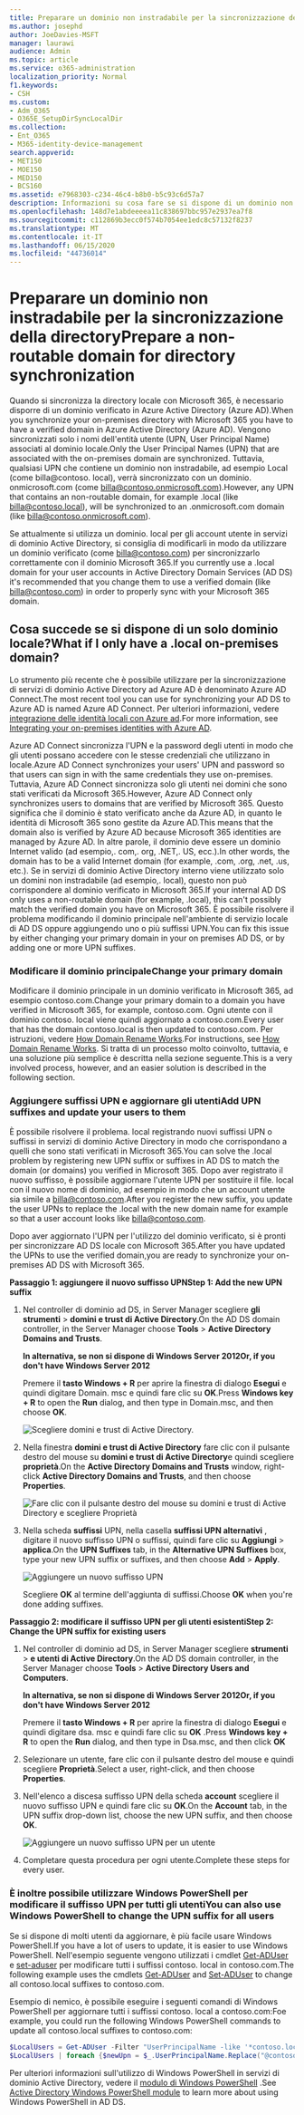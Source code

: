 ```yaml
---
title: Preparare un dominio non instradabile per la sincronizzazione della directory
ms.author: josephd
author: JoeDavies-MSFT
manager: laurawi
audience: Admin
ms.topic: article
ms.service: o365-administration
localization_priority: Normal
f1.keywords:
- CSH
ms.custom:
- Adm_O365
- O365E_SetupDirSyncLocalDir
ms.collection:
- Ent_O365
- M365-identity-device-management
search.appverid:
- MET150
- MOE150
- MED150
- BCS160
ms.assetid: e7968303-c234-46c4-b8b0-b5c93c6d57a7
description: Informazioni su cosa fare se si dispone di un dominio non routale associato agli utenti locali prima di eseguire la sincronizzazione con Microsoft 365.
ms.openlocfilehash: 148d7e1abdeeeea11c838697bbc957e2937ea7f8
ms.sourcegitcommit: c112869b3ecc0f574b7054ee1edc8c57132f8237
ms.translationtype: MT
ms.contentlocale: it-IT
ms.lasthandoff: 06/15/2020
ms.locfileid: "44736014"
---
```

# <a name="prepare-a-non-routable-domain-for-directory-synchronization"></a><span data-ttu-id="349b5-103">Preparare un dominio non instradabile per la sincronizzazione della directory</span><span class="sxs-lookup"><span data-stu-id="349b5-103">Prepare a non-routable domain for directory synchronization</span></span>
<span data-ttu-id="349b5-104">Quando si sincronizza la directory locale con Microsoft 365, è necessario disporre di un dominio verificato in Azure Active Directory (Azure AD).</span><span class="sxs-lookup"><span data-stu-id="349b5-104">When you synchronize your on-premises directory with Microsoft 365 you have to have a verified domain in Azure Active Directory (Azure AD).</span></span> <span data-ttu-id="349b5-105">Vengono sincronizzati solo i nomi dell'entità utente (UPN, User Principal Name) associati al dominio locale.</span><span class="sxs-lookup"><span data-stu-id="349b5-105">Only the User Principal Names (UPN) that are associated with the on-premises domain are synchronized.</span></span> <span data-ttu-id="349b5-106">Tuttavia, qualsiasi UPN che contiene un dominio non instradabile, ad esempio Local (come billa@contoso. local), verrà sincronizzato con un dominio. onmicrosoft.com (come billa@contoso.onmicrosoft.com).</span><span class="sxs-lookup"><span data-stu-id="349b5-106">However, any UPN that contains an non-routable domain, for example .local (like billa@contoso.local), will be synchronized to an .onmicrosoft.com domain (like billa@contoso.onmicrosoft.com).</span></span> 

<span data-ttu-id="349b5-107">Se attualmente si utilizza un dominio. local per gli account utente in servizi di dominio Active Directory, si consiglia di modificarli in modo da utilizzare un dominio verificato (come billa@contoso.com) per sincronizzarlo correttamente con il dominio Microsoft 365.</span><span class="sxs-lookup"><span data-stu-id="349b5-107">If you currently use a .local domain for your user accounts in Active Directory Domain Services (AD DS) it's recommended that you change them to use a verified domain (like billa@contoso.com) in order to properly sync with your Microsoft 365 domain.</span></span>
  
## <a name="what-if-i-only-have-a-local-on-premises-domain"></a><span data-ttu-id="349b5-108">Cosa succede se si dispone di un solo dominio locale?</span><span class="sxs-lookup"><span data-stu-id="349b5-108">What if I only have a .local on-premises domain?</span></span>

<span data-ttu-id="349b5-109">Lo strumento più recente che è possibile utilizzare per la sincronizzazione di servizi di dominio Active Directory ad Azure AD è denominato Azure AD Connect.</span><span class="sxs-lookup"><span data-stu-id="349b5-109">The most recent tool you can use for synchronizing your AD DS to Azure AD is named Azure AD Connect.</span></span> <span data-ttu-id="349b5-110">Per ulteriori informazioni, vedere [integrazione delle identità locali con Azure ad](https://docs.microsoft.com/azure/architecture/reference-architectures/identity/azure-ad).</span><span class="sxs-lookup"><span data-stu-id="349b5-110">For more information, see [Integrating your on-premises identities with Azure AD](https://docs.microsoft.com/azure/architecture/reference-architectures/identity/azure-ad).</span></span>
  
<span data-ttu-id="349b5-111">Azure AD Connect sincronizza l'UPN e la password degli utenti in modo che gli utenti possano accedere con le stesse credenziali che utilizzano in locale.</span><span class="sxs-lookup"><span data-stu-id="349b5-111">Azure AD Connect synchronizes your users' UPN and password so that users can sign in with the same credentials they use on-premises.</span></span> <span data-ttu-id="349b5-112">Tuttavia, Azure AD Connect sincronizza solo gli utenti nei domini che sono stati verificati da Microsoft 365.</span><span class="sxs-lookup"><span data-stu-id="349b5-112">However, Azure AD Connect only synchronizes users to domains that are verified by Microsoft 365.</span></span> <span data-ttu-id="349b5-113">Questo significa che il dominio è stato verificato anche da Azure AD, in quanto le identità di Microsoft 365 sono gestite da Azure AD.</span><span class="sxs-lookup"><span data-stu-id="349b5-113">This means that the domain also is verified by Azure AD because Microsoft 365 identities are managed by Azure AD.</span></span> <span data-ttu-id="349b5-114">In altre parole, il dominio deve essere un dominio Internet valido (ad esempio,. com,. org, .NET,. US, ecc.).</span><span class="sxs-lookup"><span data-stu-id="349b5-114">In other words, the domain has to be a valid Internet domain (for example, .com, .org, .net, .us, etc.).</span></span> <span data-ttu-id="349b5-115">Se in servizi di dominio Active Directory interno viene utilizzato solo un domini non instradabile (ad esempio,. local), questo non può corrispondere al dominio verificato in Microsoft 365.</span><span class="sxs-lookup"><span data-stu-id="349b5-115">If your internal AD DS only uses a non-routable domain (for example, .local), this can't possibly match the verified domain you have on Microsoft 365.</span></span> <span data-ttu-id="349b5-116">È possibile risolvere il problema modificando il dominio principale nell'ambiente di servizio locale di AD DS oppure aggiungendo uno o più suffissi UPN.</span><span class="sxs-lookup"><span data-stu-id="349b5-116">You can fix this issue by either changing your primary domain in your on premises AD DS, or by adding one or more UPN suffixes.</span></span>
  
### <a name="change-your-primary-domain"></a><span data-ttu-id="349b5-117">**Modificare il dominio principale**</span><span class="sxs-lookup"><span data-stu-id="349b5-117">**Change your primary domain**</span></span>

<span data-ttu-id="349b5-118">Modificare il dominio principale in un dominio verificato in Microsoft 365, ad esempio contoso.com.</span><span class="sxs-lookup"><span data-stu-id="349b5-118">Change your primary domain to a domain you have verified in Microsoft 365, for example, contoso.com.</span></span> <span data-ttu-id="349b5-119">Ogni utente con il dominio contoso. local viene quindi aggiornato a contoso.com.</span><span class="sxs-lookup"><span data-stu-id="349b5-119">Every user that has the domain contoso.local is then updated to contoso.com.</span></span> <span data-ttu-id="349b5-120">Per istruzioni, vedere [How Domain Rename Works](https://go.microsoft.com/fwlink/p/?LinkId=624174).</span><span class="sxs-lookup"><span data-stu-id="349b5-120">For instructions, see [How Domain Rename Works](https://go.microsoft.com/fwlink/p/?LinkId=624174).</span></span> <span data-ttu-id="349b5-121">Si tratta di un processo molto coinvolto, tuttavia, e una soluzione più semplice è descritta nella sezione seguente.</span><span class="sxs-lookup"><span data-stu-id="349b5-121">This is a very involved process, however, and an easier solution is described in the following section.</span></span>
  
### <a name="add-upn-suffixes-and-update-your-users-to-them"></a><span data-ttu-id="349b5-122">**Aggiungere suffissi UPN e aggiornare gli utenti**</span><span class="sxs-lookup"><span data-stu-id="349b5-122">**Add UPN suffixes and update your users to them**</span></span>

<span data-ttu-id="349b5-123">È possibile risolvere il problema. local registrando nuovi suffissi UPN o suffissi in servizi di dominio Active Directory in modo che corrispondano a quelli che sono stati verificati in Microsoft 365.</span><span class="sxs-lookup"><span data-stu-id="349b5-123">You can solve the .local problem by registering new UPN suffix or suffixes in AD DS to match the domain (or domains) you verified in Microsoft 365.</span></span> <span data-ttu-id="349b5-124">Dopo aver registrato il nuovo suffisso, è possibile aggiornare l'utente UPN per sostituire il file. local con il nuovo nome di dominio, ad esempio in modo che un account utente sia simile a billa@contoso.com.</span><span class="sxs-lookup"><span data-stu-id="349b5-124">After you register the new suffix, you update the user UPNs to replace the .local with the new domain name for example so that a user account looks like billa@contoso.com.</span></span>
  
<span data-ttu-id="349b5-125">Dopo aver aggiornato l'UPN per l'utilizzo del dominio verificato, si è pronti per sincronizzare AD DS locale con Microsoft 365.</span><span class="sxs-lookup"><span data-stu-id="349b5-125">After you have updated the UPNs to use the verified domain,you are ready to synchronize your on-premises AD DS with Microsoft 365.</span></span>
  
 <span data-ttu-id="349b5-126">**Passaggio 1: aggiungere il nuovo suffisso UPN**</span><span class="sxs-lookup"><span data-stu-id="349b5-126">**Step 1: Add the new UPN suffix**</span></span>
  
1. <span data-ttu-id="349b5-127">Nel controller di dominio ad DS, in Server Manager scegliere **gli strumenti** \> **domini e trust di Active Directory**.</span><span class="sxs-lookup"><span data-stu-id="349b5-127">On the AD DS domain controller, in the Server Manager choose **Tools** \> **Active Directory Domains and Trusts**.</span></span>
    
    <span data-ttu-id="349b5-128">**In alternativa, se non si dispone di Windows Server 2012**</span><span class="sxs-lookup"><span data-stu-id="349b5-128">**Or, if you don't have Windows Server 2012**</span></span>
    
    <span data-ttu-id="349b5-129">Premere il **tasto Windows + R** per aprire la finestra di dialogo **Esegui** e quindi digitare Domain. msc e quindi fare clic su **OK**.</span><span class="sxs-lookup"><span data-stu-id="349b5-129">Press **Windows key + R** to open the **Run** dialog, and then type in Domain.msc, and then choose **OK**.</span></span>
    
    ![Scegliere domini e trust di Active Directory.](media/46b6e007-9741-44af-8517-6f682e0ac974.png)
  
2. <span data-ttu-id="349b5-131">Nella finestra **domini e trust di Active Directory** fare clic con il pulsante destro del mouse su **domini e trust di Active Directory**e quindi scegliere **proprietà**.</span><span class="sxs-lookup"><span data-stu-id="349b5-131">On the **Active Directory Domains and Trusts** window, right-click **Active Directory Domains and Trusts**, and then choose **Properties**.</span></span>
    
    ![Fare clic con il pulsante destro del mouse su domini e trust di Active Directory e scegliere Proprietà](media/39d20812-ffb5-4ba9-8d7b-477377ac360d.png)
  
3. <span data-ttu-id="349b5-133">Nella scheda **suffissi** UPN, nella casella **suffissi UPN alternativi** , digitare il nuovo suffisso UPN o suffissi, quindi fare clic su **Aggiungi** \> **applica**.</span><span class="sxs-lookup"><span data-stu-id="349b5-133">On the **UPN Suffixes** tab, in the **Alternative UPN Suffixes** box, type your new UPN suffix or suffixes, and then choose **Add** \> **Apply**.</span></span>
    
    ![Aggiungere un nuovo suffisso UPN](media/a4aaf919-7adf-469a-b93f-83ef284c0915.PNG)
  
    <span data-ttu-id="349b5-135">Scegliere **OK** al termine dell'aggiunta di suffissi.</span><span class="sxs-lookup"><span data-stu-id="349b5-135">Choose **OK** when you're done adding suffixes.</span></span> 
    
 <span data-ttu-id="349b5-136">**Passaggio 2: modificare il suffisso UPN per gli utenti esistenti**</span><span class="sxs-lookup"><span data-stu-id="349b5-136">**Step 2: Change the UPN suffix for existing users**</span></span>
  
1. <span data-ttu-id="349b5-137">Nel controller di dominio ad DS, in Server Manager scegliere **strumenti** \> **e utenti di Active Directory**.</span><span class="sxs-lookup"><span data-stu-id="349b5-137">On the AD DS domain controller, in the Server Manager choose **Tools** \> **Active Directory Users and Computers**.</span></span>
    
    <span data-ttu-id="349b5-138">**In alternativa, se non si dispone di Windows Server 2012**</span><span class="sxs-lookup"><span data-stu-id="349b5-138">**Or, if you don't have Windows Server 2012**</span></span>
    
    <span data-ttu-id="349b5-139">Premere il **tasto Windows + R** per aprire la finestra di dialogo **Esegui** e quindi digitare dsa. msc e quindi fare clic su **OK** .</span><span class="sxs-lookup"><span data-stu-id="349b5-139">Press **Windows key + R** to open the **Run** dialog, and then type in Dsa.msc, and then click **OK**</span></span>
    
2. <span data-ttu-id="349b5-140">Selezionare un utente, fare clic con il pulsante destro del mouse e quindi scegliere **Proprietà**.</span><span class="sxs-lookup"><span data-stu-id="349b5-140">Select a user, right-click, and then choose **Properties**.</span></span>
    
3. <span data-ttu-id="349b5-141">Nell'elenco a discesa suffisso UPN della scheda **account** scegliere il nuovo suffisso UPN e quindi fare clic su **OK**.</span><span class="sxs-lookup"><span data-stu-id="349b5-141">On the **Account** tab, in the UPN suffix drop-down list, choose the new UPN suffix, and then choose **OK**.</span></span>
    
    ![Aggiungere un nuovo suffisso UPN per un utente](media/54876751-49f0-48cc-b864-2623c4835563.png)
  
4. <span data-ttu-id="349b5-143">Completare questa procedura per ogni utente.</span><span class="sxs-lookup"><span data-stu-id="349b5-143">Complete these steps for every user.</span></span>
    
   
### <a name="you-can-also-use-windows-powershell-to-change-the-upn-suffix-for-all-users"></a><span data-ttu-id="349b5-144">**È inoltre possibile utilizzare Windows PowerShell per modificare il suffisso UPN per tutti gli utenti**</span><span class="sxs-lookup"><span data-stu-id="349b5-144">**You can also use Windows PowerShell to change the UPN suffix for all users**</span></span>

<span data-ttu-id="349b5-145">Se si dispone di molti utenti da aggiornare, è più facile usare Windows PowerShell.</span><span class="sxs-lookup"><span data-stu-id="349b5-145">If you have a lot of users to update, it is easier to use Windows PowerShell.</span></span> <span data-ttu-id="349b5-146">Nell'esempio seguente vengono utilizzati i cmdlet [Get-ADUser](https://go.microsoft.com/fwlink/p/?LinkId=624312) e [set-aduser](https://go.microsoft.com/fwlink/p/?LinkId=624313) per modificare tutti i suffissi contoso. local in contoso.com.</span><span class="sxs-lookup"><span data-stu-id="349b5-146">The following example uses the cmdlets [Get-ADUser](https://go.microsoft.com/fwlink/p/?LinkId=624312) and [Set-ADUser](https://go.microsoft.com/fwlink/p/?LinkId=624313) to change all contoso.local suffixes to contoso.com.</span></span> 

<span data-ttu-id="349b5-147">Esempio di nemico, è possibile eseguire i seguenti comandi di Windows PowerShell per aggiornare tutti i suffissi contoso. local a contoso.com:</span><span class="sxs-lookup"><span data-stu-id="349b5-147">Foe example, you could run the following Windows PowerShell commands to update all contoso.local suffixes to contoso.com:</span></span>
    
  ```powershell
  $LocalUsers = Get-ADUser -Filter "UserPrincipalName -like '*contoso.local'" -Properties userPrincipalName -ResultSetSize $null
  $LocalUsers | foreach {$newUpn = $_.UserPrincipalName.Replace("@contoso.local","@contoso.com"); $_ | Set-ADUser -UserPrincipalName $newUpn}
  ```

<span data-ttu-id="349b5-148">Per ulteriori informazioni sull'utilizzo di Windows PowerShell in servizi di dominio Active Directory, vedere il [modulo di Windows PowerShell](https://go.microsoft.com/fwlink/p/?LinkId=624314) .</span><span class="sxs-lookup"><span data-stu-id="349b5-148">See [Active Directory Windows PowerShell module](https://go.microsoft.com/fwlink/p/?LinkId=624314) to learn more about using Windows PowerShell in AD DS.</span></span> 

